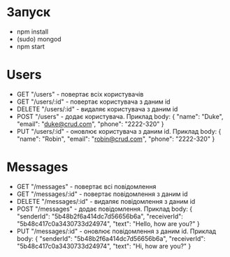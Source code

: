 # Запуск
- npm install
- (sudo) mongod
- npm start
# Users 
- GET "/users" - повертає всіх користувачів
- GET "/users/:id" - повертає користувача з даним id
- DELETE "/users/:id" - видаляє користувача з даним id
- POST "/users" - додає користувача. Приклад body:
    {
        "name": "Duke",
        "email": "duke@crud.com",
        "phone": "2222-320"
    }
- PUT "/users/:id" - оновлює користувача з даним id. Приклад body:
    {
        "name": "Robin",
        "email": "robin@crud.com",
        "phone": "2222-320"
    }

# Messages 
- GET "/messages" - повертає всі повідомлення
- GET "/messages/:id" - повертає повідомлення з даним id
- DELETE "/messages/:id" - видаляє повідомлення з даним id
- POST "/messages" - додає повідомлення. Приклад body:
    {
        "senderId": "5b48b2f6a414dc7d56656b6a",
        "receiverId": "5b48c417c0a3430733d24974",
        "text": "Hello, how are you?"
    }
- PUT "/messages/:id" - оновлює повідомлення з даним id. Приклад body:
    {
        "senderId": "5b48b2f6a414dc7d56656b6a",
        "receiverId": "5b48c417c0a3430733d24974",
        "text": "Hi, how are you?"
    }
